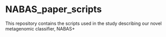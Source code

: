 # NABAS_paper_scripts

This repository contains the scripts used in the study describing our novel metagenomic classifier, NABAS+
